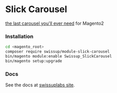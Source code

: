 # Slick Carousel

[the last carousel you'll ever need][slick_homepage] for Magento2

### Installation

```bash
cd <magento_root>
composer require swissup/module-slick-carousel
bin/magento module:enable Swissup_SlickCarousel
bin/magento setup:upgrade
```

### Docs

See the docs at [swissuplabs site](http://docs.swissuplabs.com/m2/extensions/slick-carousel/).

[slick_homepage]: https://github.com/kenwheeler/slick
